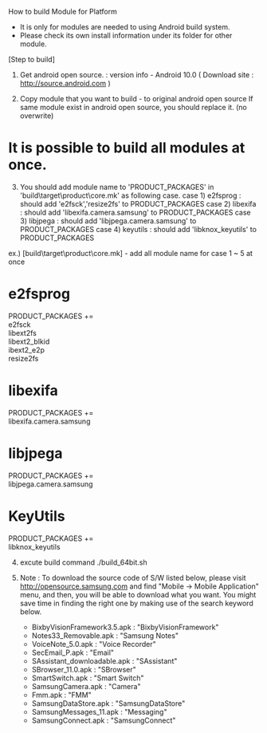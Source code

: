 How to build Module for Platform
- It is only for modules are needed to using Android build system.
- Please check its own install information under its folder for other module.

[Step to build]
1. Get android open source.
    : version info - Android 10.0
    ( Download site : http://source.android.com )

2. Copy module that you want to build - to original android open source
   If same module exist in android open source, you should replace it. (no overwrite)
   
  # It is possible to build all modules at once.
  
3. You should add module name to 'PRODUCT_PACKAGES' in 'build\target\product\core.mk' as following case.
	case 1) e2fsprog : should add 'e2fsck','resize2fs' to PRODUCT_PACKAGES
	case 2) libexifa : should add 'libexifa.camera.samsung' to PRODUCT_PACKAGES
	case 3) libjpega : should add 'libjpega.camera.samsung' to PRODUCT_PACKAGES
	case 4) keyutils : should add 'libknox_keyutils' to PRODUCT_PACKAGES
	

ex.) [build\target\product\core.mk] - add all module name for case 1 ~ 5 at once
    
# e2fsprog
PRODUCT_PACKAGES += \
    e2fsck \
    libext2fs \
    libext2_blkid \
    ibext2_e2p \
    resize2fs
    
# libexifa
PRODUCT_PACKAGES += \
    libexifa.camera.samsung
    
# libjpega
PRODUCT_PACKAGES += \
    libjpega.camera.samsung
    
# KeyUtils
PRODUCT_PACKAGES += \
    libknox_keyutils
   
4. excute build command
   ./build_64bit.sh

5. Note : 
   To download the source code of S/W listed below, please visit http://opensource.samsung.com and find "Mobile -> Mobile Application" menu, 
   and then, you will be able to download what you want. 
   You might save time in finding the right one by making use of the search keyword below. 
	- BixbyVisionFramework3.5.apk : "BixbyVisionFramework"
	- Notes33_Removable.apk : "Samsung Notes"
	- VoiceNote_5.0.apk : "Voice Recorder"
	- SecEmail_P.apk : "Email"
	- SAssistant_downloadable.apk : "SAssistant"
	- SBrowser_11.0.apk : "SBrowser"
	- SmartSwitch.apk : "Smart Switch"
	- SamsungCamera.apk : "Camera"
	- Fmm.apk : "FMM"
	- SamsungDataStore.apk : "SamsungDataStore"
	- SamsungMessages_11.apk : "Messaging"
	- SamsungConnect.apk : "SamsungConnect"
